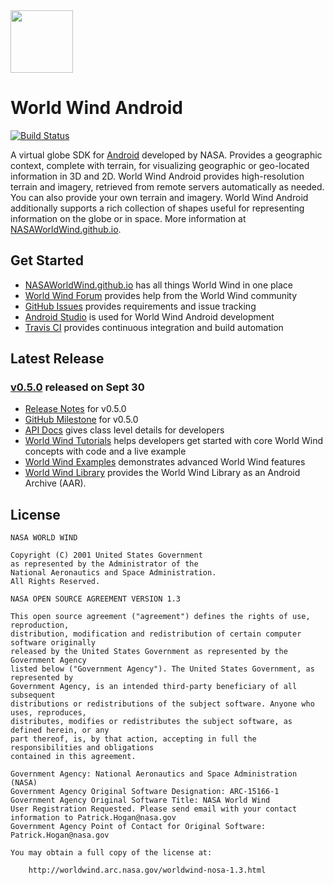 <img src="https://nasaworldwind.github.io/css/images/nasa-logo.svg" height="100"/>

# World Wind Android

[![Build Status](https://travis-ci.org/NASAWorldWind/WorldWindAndroid.svg?branch=develop)](https://travis-ci.org/NASAWorldWind/WorldWindAndroid)

A virtual globe SDK for [Android](http://developer.android.com) developed by NASA. Provides a geographic context,
complete with terrain, for visualizing geographic or geo-located information in 3D and 2D. World Wind Android provides
high-resolution terrain and imagery, retrieved from remote servers automatically as needed. You can also provide your
own terrain and imagery. World Wind Android additionally supports a rich collection of shapes useful for representing
information on the globe or in space. More information at [NASAWorldWind.github.io](https://nasaworldwind.github.io).

## Get Started

- [NASAWorldWind.github.io](https://nasaworldwind.github.io) has all things World Wind  in one place
- [World Wind Forum](http://forum.worldwindcentral.com) provides help from the World Wind community
- [GitHub Issues](https://github.com/NASAWorldWind/WorldWindAndroid/issues) provides requirements and issue tracking
- [Android Studio](http://developer.android.com/sdk/) is used for World Wind Android development
- [Travis CI](https://travis-ci.org/NASAWorldWind/WorldWindAndroid) provides continuous integration and build automation

## Latest Release

### [v0.5.0](https://github.com/NASAWorldWind/WorldWindAndroid/releases/tag/v0.5.0) released on Sept 30

- [Release Notes](https://github.com/NASAWorldWind/WorldWindAndroid/releases/tag/v0.5.0) for v0.5.0
- [GitHub Milestone](https://github.com/NASAWorldWind/WorldWindAndroid/milestone/1?closed=1) for v0.5.0
- [API Docs](http://worldwindserver.net/android/0.5.0/doc) gives class level details for developers
- [World Wind Tutorials](https://github.com/NASAWorldWind/WorldWindAndroid/releases/download/v0.5.0/worldwind-tutorials.apk) helps developers get started with core World Wind concepts with code and a live example
- [World Wind Examples](https://github.com/NASAWorldWind/WorldWindAndroid/releases/download/v0.5.0/worldwind-examples.apk) demonstrates advanced World Wind features
- [World Wind Library](https://github.com/NASAWorldWind/WorldWindAndroid/releases/download/v0.5.0/worldwind.aar) provides the World Wind Library as an Android Archive (AAR).

## License


    NASA WORLD WIND

    Copyright (C) 2001 United States Government
    as represented by the Administrator of the
    National Aeronautics and Space Administration.
    All Rights Reserved.

    NASA OPEN SOURCE AGREEMENT VERSION 1.3

    This open source agreement ("agreement") defines the rights of use, reproduction,
    distribution, modification and redistribution of certain computer software originally
    released by the United States Government as represented by the Government Agency
    listed below ("Government Agency"). The United States Government, as represented by
    Government Agency, is an intended third-party beneficiary of all subsequent
    distributions or redistributions of the subject software. Anyone who uses, reproduces,
    distributes, modifies or redistributes the subject software, as defined herein, or any
    part thereof, is, by that action, accepting in full the responsibilities and obligations 
    contained in this agreement.

    Government Agency: National Aeronautics and Space Administration (NASA)
    Government Agency Original Software Designation: ARC-15166-1
    Government Agency Original Software Title: NASA World Wind
    User Registration Requested. Please send email with your contact information to Patrick.Hogan@nasa.gov
    Government Agency Point of Contact for Original Software: Patrick.Hogan@nasa.gov

    You may obtain a full copy of the license at:

        http://worldwind.arc.nasa.gov/worldwind-nosa-1.3.html

